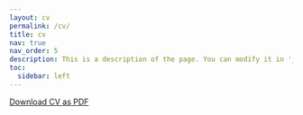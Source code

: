 ```yaml
---
layout: cv
permalink: /cv/
title: cv
nav: true
nav_order: 5
description: This is a description of the page. You can modify it in '_pages/cv.md'. You can also change or remove the top pdf download button.
toc:
  sidebar: left
---
```


[Download CV as PDF](../assets/pdf/CV.pdf)

<object data="../assets/pdf/CV.pdf" width="1000" height="1000" type='application/pdf'></object>
